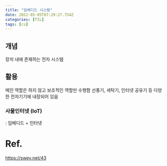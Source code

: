 ```yaml
---
title: "임베디드 시스템"
date: 2022-05-05T07:29:27.754Z
categories: [TIL]
tags: [cs]
---
```

## 개념
장치 내에 존재하는 전자 시스템

## 활용
메인 역할은 하지 않고 보조적인 역할만 수행함
선풍기, 세탁기, 인터넷 공유기 등 다양한 전자기기에 내장되어 있음

### 사물인터넷 (IoT)
: 임베디드 + 인터넷

# Ref.
<https://swev.net/43>